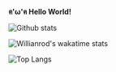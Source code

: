 **ฅ'ω'ฅ Hello World!**

![Github stats](https://github-readme-stats.vercel.app/api?username=moeshin&show_icons=true&count_private=true&theme=dracula) 

![Willianrod's wakatime stats](https://github-readme-stats.vercel.app/api/wakatime?username=moeshin&layout=compact&theme=dracula)

![Top Langs](https://github-readme-stats.vercel.app/api/top-langs/?username=moeshin&layout=compact&langs_count=10&theme=dracula)
